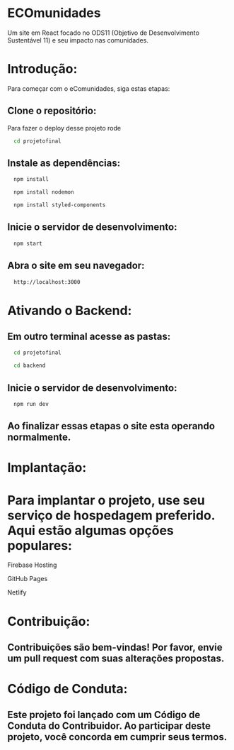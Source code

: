 # ECOmunidades
Um site em React focado no ODS11 (Objetivo de Desenvolvimento Sustentável 11) e seu impacto nas comunidades.

# Introdução:

Para começar com o eComunidades, siga estas etapas:


## Clone o repositório:

Para fazer o deploy desse projeto rode

```bash
  cd projetofinal
```

## Instale as dependências:

```bash
  npm install
```

```bash
  npm install nodemon
```

```bash
  npm install styled-components
```

## Inicie o servidor de desenvolvimento:
```bash
  npm start
```

## Abra o site em seu navegador:
```bash
  http://localhost:3000
```

# Ativando o Backend:

 ## Em outro terminal acesse as pastas:

```bash
  cd projetofinal
```
```bash
  cd backend
```

## Inicie o servidor de desenvolvimento:

```bash
  npm run dev
```

## Ao finalizar essas etapas o site esta operando normalmente.

# Implantação:

 # Para implantar o projeto, use seu serviço de hospedagem preferido. Aqui estão algumas opções populares:

Firebase Hosting

GitHub Pages

Netlify

# Contribuição:

## Contribuições são bem-vindas! Por favor, envie um pull request com suas alterações propostas.

# Código de Conduta:

## Este projeto foi lançado com um Código de Conduta do Contribuidor. Ao participar deste projeto, você concorda em cumprir seus termos.
